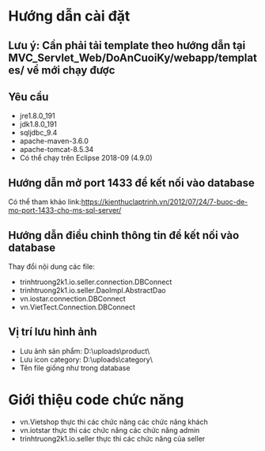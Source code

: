 # Hướng dẫn cài đặt
## Lưu ý: Cần phải tải template theo hướng dẫn tại MVC_Servlet_Web/DoAnCuoiKy/webapp/templates/ về mới chạy được
## Yêu cầu 
- jre1.8.0_191
- jdk1.8.0_191
- sqljdbc_9.4
- apache-maven-3.6.0
- apache-tomcat-8.5.34
- Có thể chạy trên Eclipse 2018-09 (4.9.0)
## Hướng dẫn mở port 1433 để kết nối vào database
Có thể tham khảo link:https://kienthuclaptrinh.vn/2012/07/24/7-buoc-de-mo-port-1433-cho-ms-sql-server/
## Hướng dẫn điều chỉnh thông tin để kết nối vào database
Thay đổi nội dung các file:
- trinhtruong2k1.io.seller.connection.DBConnect
- trinhtruong2k1.io.seller.DaoImpl.AbstractDao
- vn.iostar.connection.DBConnect
- vn.VietTect.Connection.DBConnect
## Vị trí lưu hình ảnh
- Lưu ảnh sản phẩm: D:\uploads\product\
- Lưu icon category: D:\uploads\category\
- Tên file giống như trong database
# Giới thiệu code chức năng
- vn.Vietshop thực thi các chức năng các chức năng khách
- vn.iotstar thực thi các chức năng các chức năng admin
- trinhtruong2k1.io.seller thực thi các chức năng của seller

